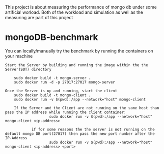 This project is about measuring the performance of mongo db under some artificial worload. Both of the workload and simulation as well as the measuring are part of this project

# mongoDB-benchmark
You can locally/manually try the benchmark by running the containers on your machine

 
	Start the Server by building and running the image within the the Server(SUT) directory

		sudo docker build -t mongo-server .
		sudo docker run -d -p 27017:27017 mongo-server

	Once the Server is up and running, start the client
		sudo docker build -t mongo-client .
		sudo docker run -v $(pwd):/app --network="host" mongo-client

		If the Server and the Client are not running on the same host than pass the IP address while running the client container:
                        sudo docker run -v $(pwd):/app --network="host" mongo-client <ip-address>               
                
                if for some reasons the the server is not running on the default mongo DB port(27017) then pass the new port number after the IP-Address
                        sudo docker run -v $(pwd):/app --network="host" mongo-client <ip-address> <port>

